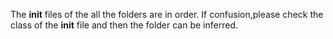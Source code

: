 The __init__ files of the all the folders are in order. If confusion,please check the class of the __init__ file and then the folder can be inferred. 
